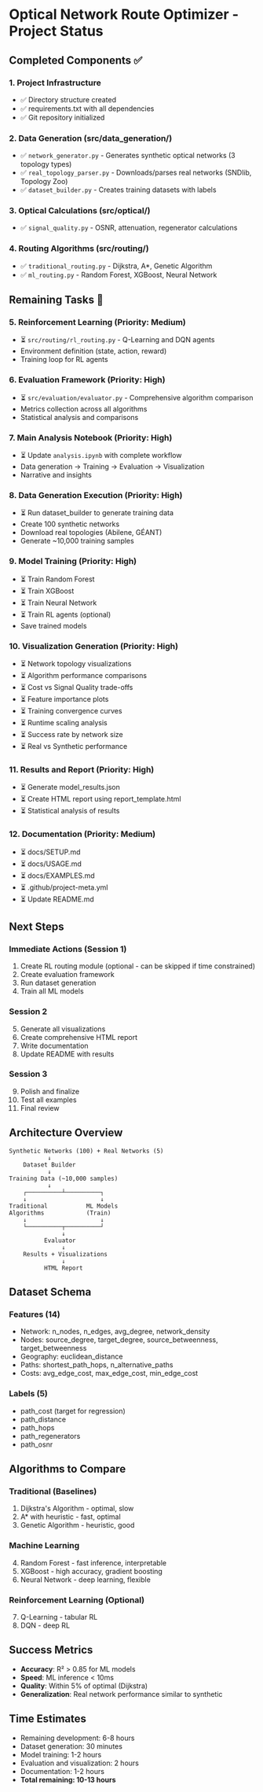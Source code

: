 # Optical Network Route Optimizer - Project Status

## Completed Components ✅

### 1. Project Infrastructure
- ✅ Directory structure created
- ✅ requirements.txt with all dependencies
- ✅ Git repository initialized

### 2. Data Generation (src/data_generation/)
- ✅ `network_generator.py` - Generates synthetic optical networks (3 topology types)
- ✅ `real_topology_parser.py` - Downloads/parses real networks (SNDlib, Topology Zoo)
- ✅ `dataset_builder.py` - Creates training datasets with labels

### 3. Optical Calculations (src/optical/)
- ✅ `signal_quality.py` - OSNR, attenuation, regenerator calculations

### 4. Routing Algorithms (src/routing/)
- ✅ `traditional_routing.py` - Dijkstra, A*, Genetic Algorithm
- ✅ `ml_routing.py` - Random Forest, XGBoost, Neural Network

## Remaining Tasks 🚧

### 5. Reinforcement Learning (Priority: Medium)
- ⏳ `src/routing/rl_routing.py` - Q-Learning and DQN agents
- Environment definition (state, action, reward)
- Training loop for RL agents

### 6. Evaluation Framework (Priority: High)
- ⏳ `src/evaluation/evaluator.py` - Comprehensive algorithm comparison
- Metrics collection across all algorithms
- Statistical analysis and comparisons

### 7. Main Analysis Notebook (Priority: High)
- ⏳ Update `analysis.ipynb` with complete workflow
- Data generation → Training → Evaluation → Visualization
- Narrative and insights

### 8. Data Generation Execution (Priority: High)
- ⏳ Run dataset_builder to generate training data
- Create 100 synthetic networks
- Download real topologies (Abilene, GÉANT)
- Generate ~10,000 training samples

### 9. Model Training (Priority: High)
- ⏳ Train Random Forest
- ⏳ Train XGBoost
- ⏳ Train Neural Network
- ⏳ Train RL agents (optional)
- Save trained models

### 10. Visualization Generation (Priority: High)
- ⏳ Network topology visualizations
- ⏳ Algorithm performance comparisons
- ⏳ Cost vs Signal Quality trade-offs
- ⏳ Feature importance plots
- ⏳ Training convergence curves
- ⏳ Runtime scaling analysis
- ⏳ Success rate by network size
- ⏳ Real vs Synthetic performance

### 11. Results and Report (Priority: High)
- ⏳ Generate model_results.json
- ⏳ Create HTML report using report_template.html
- ⏳ Statistical analysis of results

### 12. Documentation (Priority: Medium)
- ⏳ docs/SETUP.md
- ⏳ docs/USAGE.md
- ⏳ docs/EXAMPLES.md
- ⏳ .github/project-meta.yml
- ⏳ Update README.md

## Next Steps

### Immediate Actions (Session 1)
1. Create RL routing module (optional - can be skipped if time constrained)
2. Create evaluation framework
3. Run dataset generation
4. Train all ML models

### Session 2
5. Generate all visualizations
6. Create comprehensive HTML report
7. Write documentation
8. Update README with results

### Session 3
9. Polish and finalize
10. Test all examples
11. Final review

## Architecture Overview

```
Synthetic Networks (100) + Real Networks (5)
           ↓
    Dataset Builder
           ↓
Training Data (~10,000 samples)
           ↓
    ┌──────────┴──────────┐
    ↓                     ↓
Traditional           ML Models
Algorithms            (Train)
    ↓                     ↓
    └──────────┬──────────┘
               ↓
          Evaluator
               ↓
    Results + Visualizations
               ↓
          HTML Report
```

## Dataset Schema

### Features (14)
- Network: n_nodes, n_edges, avg_degree, network_density
- Nodes: source_degree, target_degree, source_betweenness, target_betweenness
- Geography: euclidean_distance
- Paths: shortest_path_hops, n_alternative_paths
- Costs: avg_edge_cost, max_edge_cost, min_edge_cost

### Labels (5)
- path_cost (target for regression)
- path_distance
- path_hops
- path_regenerators
- path_osnr

## Algorithms to Compare

### Traditional (Baselines)
1. Dijkstra's Algorithm - optimal, slow
2. A* with heuristic - fast, optimal
3. Genetic Algorithm - heuristic, good

### Machine Learning
4. Random Forest - fast inference, interpretable
5. XGBoost - high accuracy, gradient boosting
6. Neural Network - deep learning, flexible

### Reinforcement Learning (Optional)
7. Q-Learning - tabular RL
8. DQN - deep RL

## Success Metrics

- **Accuracy**: R² > 0.85 for ML models
- **Speed**: ML inference < 10ms
- **Quality**: Within 5% of optimal (Dijkstra)
- **Generalization**: Real network performance similar to synthetic

## Time Estimates

- Remaining development: 6-8 hours
- Dataset generation: 30 minutes
- Model training: 1-2 hours
- Evaluation and visualization: 2 hours
- Documentation: 1-2 hours
- **Total remaining: 10-13 hours**
